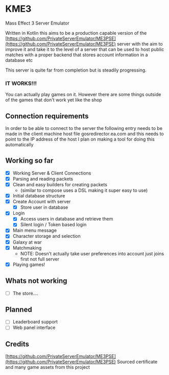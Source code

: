 # KME3

Mass Effect 3 Server Emulator 

Written in Kotlin this aims to be a production capable version of the [https://github.com/PrivateServerEmulator/ME3PSE](https://github.com/PrivateServerEmulator/ME3PSE) server
with the aim to improve it and take it to the level of a server that can be used to host public matches with a proper backend that stores account information in a database etc

This server is quite far from completion but is steadily progressing. 

### IT WORKS!!!
You can actually play games on it. However there are some things outside of the games that don't work yet like the shop

## Connection requirements
In order to be able to connect to the server the following entry needs to be made in the client machine host file
gosredirector.ea.com and this needs to point to the IP address of the host
I plan on making a tool for doing this automatically

## Working so far
- [x] Working Server & Client Connections
- [x] Parsing and reading packets 
- [x] Clean and easy builders for creating packets
  - (similar to compose uses a DSL making it super easy to use)
- [x] Initial database structure
- [x] Create Account with server 
  - [x] Store user in database
- [x] Login 
  - [x] Access users in database and retrieve them
  - [x] Silent login / Token based login
- [x] Main menu message
- [x] Character storage and selection
- [x] Galaxy at war
- [x] Matchmaking 
  - NOTE: Doesn't actually take user preferences into account just joins first not full server
- [x] Playing games!

## Whats not working
- [ ] The store....

## Planned
- [ ] Leaderboard support
- [ ] Web panel interface

## Credits
[https://github.com/PrivateServerEmulator/ME3PSE](https://github.com/PrivateServerEmulator/ME3PSE)
Sourced certificate and many game assets from this project
